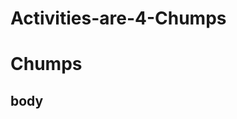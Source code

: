 # Activities-are-4-Chumps
<html>
<Title> AA4C </Title>
<head>
<h1> Chumps </h1>
<head>
<body>
<h2> body </h2>
<html>
<html>